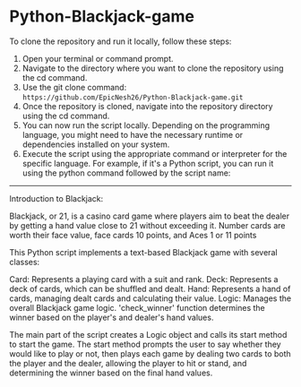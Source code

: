 # Python-Blackjack-game

To clone the repository and run it locally, follow these steps:
1) Open your terminal or command prompt. <br>
2) Navigate to the directory where you want to clone the repository using the cd command. <br> 
3) Use the git clone command:<br>
`https://github.com/EpicNesh26/Python-Blackjack-game.git`
4) Once the repository is cloned, navigate into the repository directory using the cd command. <br>
5) You can now run the script locally. Depending on the programming language, you might need to have the necessary runtime or dependencies installed on your system. <br>
6) Execute the script using the appropriate command or interpreter for the specific language. For example, if it's a Python script, you can run it using the python command followed by the script name:

<hr>
Introduction to Blackjack:

Blackjack, or 21, is a casino card game where players aim to beat the dealer by getting a hand value close to 21 without exceeding it. Number cards are worth their face value, face cards 10 points, and Aces 1 or 11 points


This Python script implements a text-based Blackjack game with several classes:

Card: Represents a playing card with a suit and rank.
Deck: Represents a deck of cards, which can be shuffled and dealt.
Hand: Represents a hand of cards, managing dealt cards and calculating their value.
Logic: Manages the overall Blackjack game logic.
'check_winner' function determines the winner based on the player's and dealer's hand values.

The main part of the script creates a Logic object and calls its start method to start the game. The start method prompts the user to say whether they would like to play or not, then plays each game by dealing two cards to both the player and the dealer, allowing the player to hit or stand, and determining the winner based on the final hand values.
